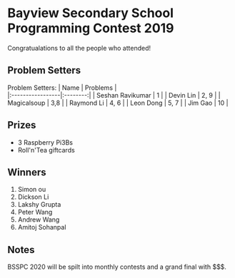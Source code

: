 # Bayview Secondary School Programming Contest 2019
Congratualations to all the people who attended!

## Problem Setters
Problem Setters:
| Name             | Problems |  
|:-----------------|:--------:|
| Seshan Ravikumar | 1        |
| Devin Lin        | 2, 9     |
| Magicalsoup      | 3,8      |
| Raymond Li       | 4, 6     |
| Leon Dong        | 5, 7     |
| Jim Gao          | 10       |

## Prizes
* 3 Raspberry Pi3Bs
* Roll'n'Tea giftcards

## Winners
1. Simon ou
2. Dickson Li
3. Lakshy Grupta
4. Peter Wang
5. Andrew Wang
6. Amitoj Sohanpal

## Notes
BSSPC 2020 will be spilt into monthly contests and a grand final with $$$.
